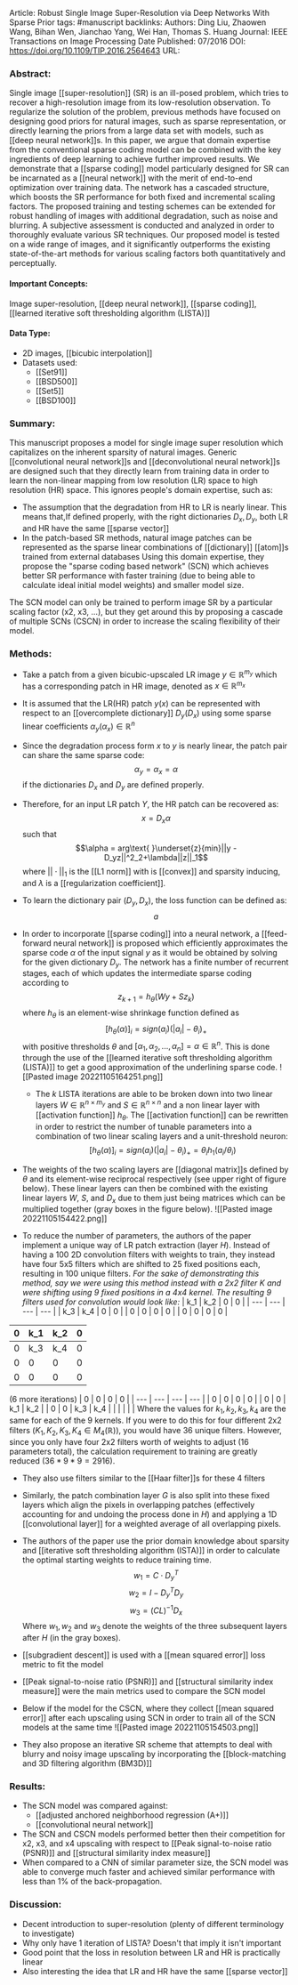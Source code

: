 Article: Robust Single Image Super-Resolution via Deep Networks With Sparse Prior
tags: #manuscript 
backlinks:
Authors: Ding Liu, Zhaowen Wang, Bihan Wen, Jianchao Yang, Wei Han, Thomas S. Huang
Journal: IEEE Transactions on Image Processing
Date Published: 07/2016 
DOI: https://doi.org/10.1109/TIP.2016.2564643
URL: 

### Abstract:
Single image [[super-resolution]] (SR) is an ill-posed problem, which tries to recover a high-resolution image from its low-resolution observation. To regularize the solution of the problem, previous methods have focused on designing good priors for natural images, such as sparse representation, or directly learning the priors from a large data set with models, such as [[deep neural network]]s. In this paper, we argue that domain expertise from the conventional sparse coding model can be combined with the key ingredients of deep learning to achieve further improved results. We demonstrate that a [[sparse coding]] model particularly designed for SR can be incarnated as a [[neural network]] with the merit of end-to-end optimization over training data. The network has a cascaded structure, which boosts the SR performance for both fixed and incremental scaling factors. The proposed training and testing schemes can be extended for robust handling of images with additional degradation, such as noise and blurring. A subjective assessment is conducted and analyzed in order to thoroughly evaluate various SR techniques. Our proposed model is tested on a wide range of images, and it significantly outperforms the existing state-of-the-art methods for various scaling factors both quantitatively and perceptually.

#### Important Concepts:
Image super-resolution, [[deep neural network]], [[sparse coding]], [[learned iterative soft thresholding algorithm (LISTA)]]

#### Data Type:
- 2D images, [[bicubic interpolation]]
- Datasets used:
	- [[Set91]]
	- [[BSD500]]
	- [[Set5]]
	- [[BSD100]]


### Summary:
This manuscript proposes a model for single image super resolution which capitalizes on the inherent sparsity of natural images. Generic [[convolutional neural network]]s and [[deconvolutional neural network]]s are designed such that they directly learn from training data in order to learn the non-linear mapping from low resolution (LR) space to high resolution (HR) space. This ignores people's domain expertise, such as:
- The assumption that the degradation from HR to LR is nearly linear. This means that,If defined properly, with the right dictionaries $D_x,D_y$, both LR and HR have the same [[sparse vector]]
- In the patch-based SR methods, natural image patches can be represented as the sparse linear combinations of [[dictionary]] [[atom]]s trained from external databases
Using this domain expertise, they propose the "sparse coding based network" (SCN) which achieves better SR performance with faster training (due to being able to calculate ideal initial model weights) and smaller model size.

The SCN model can only be trained to perform image SR by a particular scaling factor (x2, x3, ...), but they get around this by proposing a cascade of multiple SCNs (CSCN) in order to increase the scaling flexibility of their model.


### Methods:
- Take a patch from a given bicubic-upscaled LR image $y \in \mathbb{R}^{m_y}$ which has a corresponding patch in HR image, denoted as $x\in \mathbb{R}^{m_x}$
- It is assumed that the LR(HR) patch $y(x)$ can be represented with respect to an [[overcomplete dictionary]] $D_y(D_x)$ using some sparse linear coefficients $\alpha_y(\alpha_x)\in \mathbb{R}^n$
- Since the degradation process form $x$ to $y$ is nearly linear, the patch pair can share the same sparse code: $$\alpha_y = \alpha_x = \alpha$$ if the dictionaries $D_x$ and $D_y$ are defined properly.
- Therefore, for an input LR patch $Y$, the HR patch can be recovered as: $$x = D_x\alpha$$ such that $$\alpha = arg\text{ }\underset{z}{min}||y - D_yz||^2_2+\lambda||z||_1$$ where $||\cdot||_1$ is the [[L1 norm]] with is [[convex]] and sparsity inducing, and $\lambda$ is a [[regularization coefficient]].
- To learn the dictionary pair $(D_y,D_x)$, the loss function can be defined as: $$a$$
- In order to incorporate [[sparse coding]] into a neural network, a [[feed-forward neural network]] is proposed which efficiently approximates the sparse code $\alpha$ of the input signal $y$ as it would be obtained by solving for the given dictionary $D_y$. The network has a finite number of recurrent stages, each of which updates the intermediate sparse coding according to $$z_{k+1} = h_\theta(Wy+Sz_k)$$ where $h_\theta$ is an element-wise shrinkage function defined as $$[h_\theta(\alpha)]_i = sign(a_i)(|a_i|-\theta_i)_+$$ with positive thresholds $\theta$ and $[\alpha_1,\alpha_2,...,\alpha_n]=\alpha\in \mathbb{R}^n$. This is done through the use of the [[learned iterative soft thresholding algorithm (LISTA)]] to get a good approximation of the underlining sparse code.
  ![[Pasted image 20221105164251.png]]

  - The $k$ LISTA iterations are able to be broken down into two linear layers $W \in \mathbb{R}^{n\times m_y}$ and $S \in \mathbb{R}^{n\times n}$ and a non linear layer with [[activation function]] $h_\theta$. The [[activation function]] can be rewritten in order to restrict the number of tunable parameters into a combination of two linear scaling layers and a unit-threshold neuron: $$[h_\theta(\alpha)]_i = sign(a_i)(|a_i|-\theta_i)_+ = \theta_ih_1(a_i/\theta_i)$$
- The weights of the two scaling layers are [[diagonal matrix]]s defined by $\theta$ and its element-wise reciprocal respectively (see upper right of figure below). These linear layers can then be combined with the existing linear layers $W$, $S$, and $D_x$ due to them just being matrices which can be multiplied together (gray boxes in the figure below).
  ![[Pasted image 20221105154422.png]]

- To reduce the number of parameters, the authors of the paper implement a unique way of LR patch extraction (layer $H$). Instead of having a 100 2D convolution filters with weights to train, they instead have four 5x5 filters which are shifted to 25 fixed positions each, resulting in 100 unique filters.
  *For the sake of demonstrating this method, say we were using this method instead with a 2x2 filter $K$ and were shifting using 9 fixed positions in a 4x4 kernel. The resulting 9 filters used for convolution would look like:*
| k_1 | k_2 | 0   | 0   |
| --- | --- | --- | --- |
| k_3 | k_4 | 0   | 0   |
| 0   | 0   | 0   | 0   |
| 0   | 0   | 0   | 0   |

| 0 | k_1 | k_2   | 0   |
| --- | --- | --- | --- |
| 0 | k_3 | k_4   | 0   |
| 0   | 0   | 0   | 0   |
| 0   | 0   | 0   | 0   |
(6 more iterations)
| 0   | 0   | 0   | 0   |
| --- | --- | --- | --- |
| 0   | 0   | 0   | 0   |
| 0   | 0   | k_1 | k_2 |
| 0   | 0   | k_3 | k_4 |
|     |     |     |     |
Where the values for $k_1,k_2, k_3,k_4$ are the same for each of the 9 kernels. If you were to do this for four different 2x2 filters ($K_1,K_2,K_3,K_4 \in M_4(\mathbb{R})$), you would have 36 unique filters. However, since you only have four 2x2 filters worth of weights to adjust (16 parameters total), the calculation requirement to training are greatly reduced ($36*9*9 = 2916$).
- They also use filters similar to the [[Haar filter]]s for these 4 filters
- Similarly, the patch combination layer $G$ is also split into these fixed layers which align the pixels in overlapping patches (effectively accounting for and undoing the process done in $H$) and applying a 1D [[convolutional layer]] for a weighted average of all overlapping pixels.
- The authors of the paper use the prior domain knowledge about sparsity and [[iterative soft thresholding algorithm (ISTA)]] in order to calculate the optimal starting weights to reduce training time.
$$w_1=C\cdot D_y^T$$$$w_2=I-D_y^TD_y$$$$w_3=(CL)^{-1}D_x$$
Where $w_1, w_2$ and $w_3$ denote the weights of the three subsequent layers after $H$ (in the gray boxes).
- [[subgradient descent]] is used with a [[mean squared error]] loss metric to fit the model
- [[Peak signal-to-noise ratio (PSNR)]] and [[structural similarity index measure]] were the main metrics used to compare the SCN model

- Below if the model for the CSCN, where they collect [[mean squared error]] after each upscaling using SCN in order to train all of the SCN models at the same time
![[Pasted image 20221105154503.png]]

- They also propose an iterative SR scheme that attempts to deal with blurry and noisy image upscaling by incorporating the [[block-matching and 3D filtering algorithm (BM3D)]]

### Results:
- The SCN model was compared against:
	- [[adjusted anchored neighborhood regression (A+)]]
	- [[convolutional neural network]]
- The SCN and CSCN models performed better then their competition for x2, x3, and x4 upscaling with respect to [[Peak signal-to-noise ratio (PSNR)]] and [[structural similarity index measure]]
- When compared to a CNN of similar parameter size, the SCN model was able to converge much faster and achieved similar performance with less than 1% of the back-propagation.

### Discussion:
- Decent introduction to super-resolution (plenty of different terminology to investigate)
- Why only have 1 iteration of LISTA? Doesn't that imply it isn't important
- Good point that the loss in resolution between LR and HR is practically linear
- Also interesting the idea that LR and HR have the same [[sparse vector]]